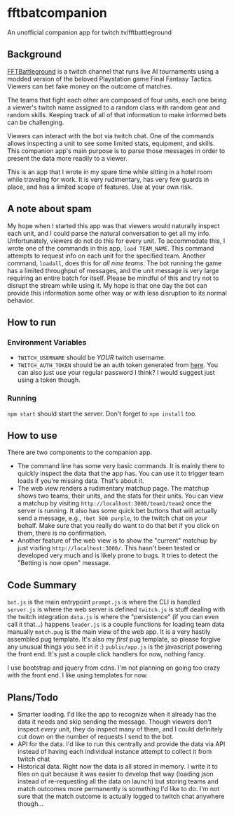 # fftbatcompanion
An unofficial companion app for twitch.tv/fftbattleground

## Background

[FFTBattleground](https://twitch.tv/fftbattleground) is a twitch channel that runs live AI tournaments using a modded version of the beloved Playstation game Final Fantasy Tactics. Viewers can bet fake money on the outcome of matches.

The teams that fight each other are composed of four units, each one being a viewer's twitch name assigned to a random class with random gear and random skills. Keeping track of all of that information to make informed bets can be challenging.

Viewers can interact with the bot via twitch chat. One of the commands allows inspecting a unit to see some limited stats, equipment, and skills. This companion app's main purpose is to parse those messages in order to present the data more readily to a viewer.

This is an app that I wrote in my spare time while sitting in a hotel room while traveling for work. It is very rudimentary, has very few guards in place, and has a limited scope of features. Use at your own risk.

## A note about spam

My hope when I started this app was that viewers would naturally inspect each unit, and I could parse the natural conversation to get all my info. Unfortunately, viewers do not do this for every unit. To accommodate this, I wrote one of the commands in this app, `load TEAM_NAME`. This command attempts to request info on each unit for the specified team. Another command, `loadall`, does this for _all nine teams_. The bot running the game has a limited throughput of messages, and the unit message is very large requiring an entire batch for itself. Please be mindful of this and try not to disrupt the stream while using it. My hope is that one day the bot can provide this information some other way or with less disruption to its normal behavior.

## How to run

### Environment Variables

* `TWITCH_USERNAME` should be _YOUR_ twitch username.
* `TWITCH_AUTH_TOKEN` should be an auth token generated from [here](https://twitchapps.com/tmi/). You can also just use your regular password I think? I would suggest just using a token though.

### Running

`npm start` should start the server. Don't forget to `npm install` too.

## How to use

There are two components to the companion app.

* The command line has some very basic commands. It is mainly there to quickly inspect the data that the app has. You can use it to trigger team loads if you're missing data. That's about it.
* The web view renders a rudimentary matchup page. The matchup shows two teams, their units, and the stats for their units. You can view a matchup by visiting `http://localhost:3000/team1/team2` once the server is running. It also has some quick bet buttons that will actually send a message, e.g., `!bet 500 purple`, to the twitch chat on your behalf. Make sure that you really do want to do that bet if you click on them, there is no confirmation.
* Another feature of the web view is to show the "current" matchup by just visiting `http://localhost:3000/`. This hasn't been tested or developed very much and is likely prone to bugs. It tries to detect the "Betting is now open" message.

## Code Summary

`bot.js` is the main entrypoint
`prompt.js` is where the CLI is handled
`server.js` is where the web server is defined
`twitch.js` is stuff dealing with the twitch integration
`data.js` is where the "persistence" (if you can even call it that...) happens
`loader.js` is a couple functions for loading team data manually
`match.pug` is the main view of the web app. It is a very hastily assembled pug template. It's also my _first_ pug template, so please forgive any unusual things you see in it :)
`public/app.js` is the javascript powering the front end. It's just a couple click handlers for now, nothing fancy.

I use bootstrap and jquery from cdns. I'm not planning on going too crazy with the front end. I like using templates for now.

## Plans/Todo

* Smarter loading. I'd like the app to recognize when it already has the data it needs and skip sending the message. Though viewers don't inspect _every_ unit, they do inspect many of them, and I could definitely cut down on the number of requests I send to the bot.
* API for the data. I'd like to run this centrally and provide the data via API instead of having each individual instance attempt to collect it from twitch chat
* Historical data. Right now the data is all stored in memory. I write it to files on quit because it was easier to develop that way (loading json instead of re-requesting all the data on launch) but storing teams and match outcomes more permanently is something I'd like to do. I'm not sure that the match outcome is actually logged to twitch chat anywhere though...


